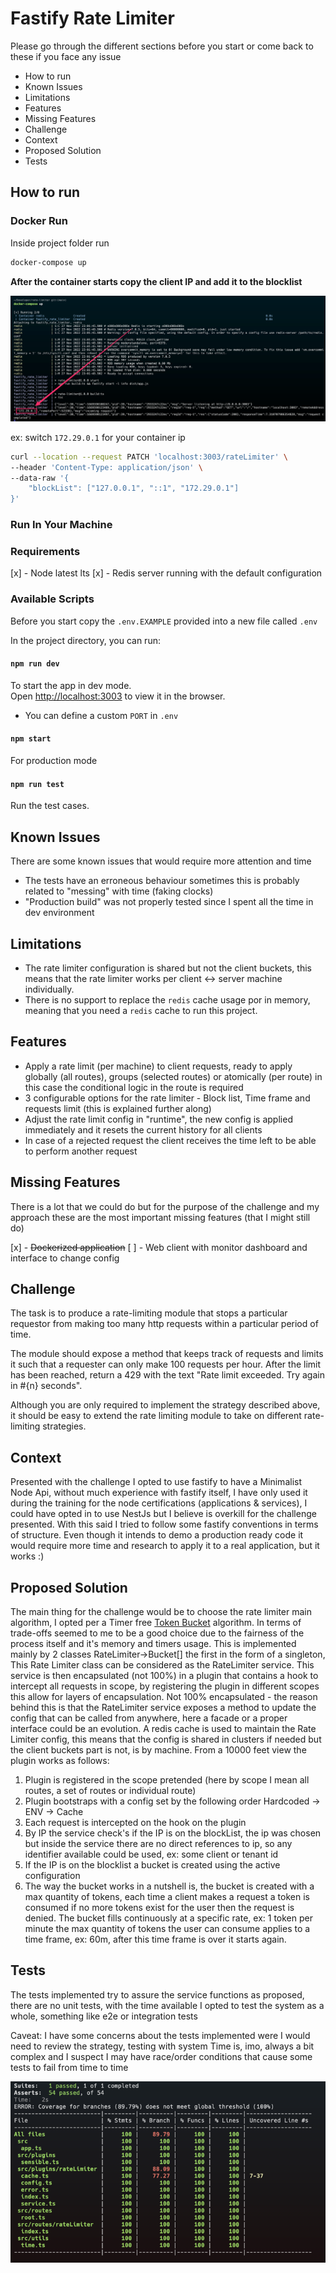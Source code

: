 # Fastify Rate Limiter

Please go through the different sections before you start or come back to these if you face any issue

- How to run
- Known Issues
- Limitations
- Features
- Missing Features
- Challenge
- Context
- Proposed Solution
- Tests

## How to run

### Docker Run

Inside project folder run
```bash
docker-compose up
```
**After the container starts copy the client IP and add it to the blocklist**

![img_1.png](img_1.png)

ex: switch `172.29.0.1` for your container ip
```bash
curl --location --request PATCH 'localhost:3003/rateLimiter' \
--header 'Content-Type: application/json' \
--data-raw '{
    "blockList": ["127.0.0.1", "::1", "172.29.0.1"]
}'
```

### Run In Your Machine

### Requirements
[x] - Node latest lts
[x] - Redis server running with the default configuration

### Available Scripts

Before you start copy the `.env.EXAMPLE` provided into a new file called `.env`

In the project directory, you can run:

#### `npm run dev`

To start the app in dev mode.\
Open [http://localhost:3003](http://localhost:3003) to view it in the browser.
* You can define a custom `PORT` in `.env`

#### `npm start`

For production mode

#### `npm run test`

Run the test cases.

## Known Issues

There are some known issues that would require more attention and time

- The tests have an erroneous behaviour sometimes this is probably related to "messing" with time (faking clocks)
- "Production build" was not properly tested since I spent all the time in dev environment

## Limitations

- The rate limiter configuration is shared but not the client buckets, this means that the rate limiter works per client <-> server machine individually.
- There is no support to replace the `redis` cache usage por in memory, meaning that you need a `redis` cache to run this project.

## Features

- Apply a rate limit (per machine) to client requests, ready to apply globally (all routes), groups (selected routes) or atomically (per route) in this case the conditional logic in the route is required
- 3 configurable options for the rate limiter - Block list, Time frame and requests limit (this is explained further along)
- Adjust the rate limit config in "runtime", the new config is applied immediately and it resets the current history for all clients
- In case of a rejected request the client receives the time left to be able to perform another request

## Missing Features

There is a lot that we could do but for the purpose of the challenge and my approach these are the most important missing features (that I might still do)

[x] - ~~Dockerized application~~
[ ] - Web client with monitor dashboard and interface to change config 

## Challenge

The task is to produce a rate-limiting module that stops a particular requestor from making too many http requests within a particular period of time.

The module should expose a method that keeps track of requests and limits it such that a requester can only make 100 requests per hour. After the limit has been reached, return a 429 with the text "Rate limit exceeded. Try again in #{n} seconds".

Although you are only required to implement the strategy described above, it should be easy to extend the rate limiting module to take on different rate-limiting strategies.

## Context

Presented with the challenge I opted to use fastify to have a Minimalist Node Api, without much experience with fastify itself, I have only used it during the training for the node certifications (applications & services), I could have opted in to use NestJs but I believe is overkill for the challenge presented. With this said I tried to follow some fastify conventions in terms of structure.
Even though it intends to demo a production ready code it would require more time and research to apply it to a real application, but it works :)

## Proposed Solution

The main thing for the challenge would be to choose the rate limiter main algorithm, I opted per a Timer free [Token Bucket](https://en.wikipedia.org/wiki/Token_bucket) algorithm. In terms of trade-offs seemed to me to be a good choice due to the fairness of the process itself and it's memory and timers usage. This is implemented mainly by 2 classes RateLimiter->Bucket[] the first in the form of a singleton, This Rate Limiter class can be considered as the RateLimiter service. This service is then encapsulated (not 100%) in a plugin that contains a hook to intercept all requests in scope, by registering the plugin in different scopes this allow for layers of encapsulation. Not 100% encapsulated - the reason behind this is that the RateLimiter service exposes a method to update the config that can be called from anywhere, here a facade or a proper interface could be an evolution.
A redis cache is used to maintain the Rate Limiter config, this means that the config is shared in clusters if needed but the client buckets part is not, is by machine.
From a 10000 feet view the plugin works as follows:

1. Plugin is registered in the scope pretended (here by scope I mean all routes, a set of routes or individual route)
2. Plugin bootstraps with a config set by the following order Hardcoded -> ENV -> Cache
3. Each request is intercepted on the hook on the plugin
4. By IP the service check's if the IP is on the blockList, the ip was chosen but inside the service there are no direct references to ip, so any identifier available could be used, ex: some client or tenant id
5. If the IP is on the blocklist a bucket is created using the active configuration
6. The way the bucket works in a nutshell is, the bucket is created with a max quantity of tokens, each time a client makes a request a token is consumed if no more tokens exist for the user then the request is denied. The bucket fills continuously at a specific rate, ex: 1 token per minute the max quantity of tokens the user can consume applies to a time frame, ex: 60m, after this time frame is over it starts again.

## Tests

The tests implemented try to assure the service functions as proposed, there are no unit tests, with the time available I opted to test the system as a whole, something like e2e or integration tests

Caveat: I have some concerns about the tests implemented were I would need to review the strategy, testing with system Time is, imo, always a bit complex and I suspect I may have race/order conditions that cause some tests to fail from time to time

![img.png](img.png)






